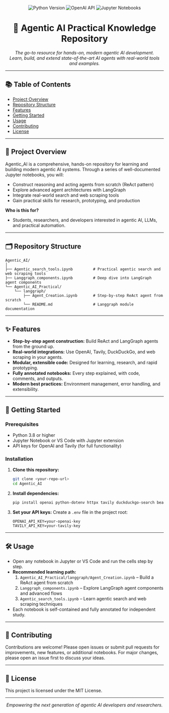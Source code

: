 <!-- filepath: /c:/Agentic_AI/README.md -->

<p align="center">
  <img src="https://img.shields.io/badge/Python-3.8%2B-blue?logo=python" alt="Python Version">
  <img src="https://img.shields.io/badge/OpenAI-API-green?logo=openai" alt="OpenAI API">
  <img src="https://img.shields.io/badge/Jupyter-Notebook-orange?logo=jupyter" alt="Jupyter Notebooks">
</p>

<h1 align="center">🤖 Agentic AI Practical Knowledge Repository</h1>

<p align="center">
  <em>The go-to resource for hands-on, modern agentic AI development.<br/>
  Learn, build, and extend state-of-the-art AI agents with real-world tools and examples.</em>
</p>

---

## 📚 Table of Contents
- [Project Overview](#project-overview)
- [Repository Structure](#repository-structure)
- [Features](#features)
- [Getting Started](#getting-started)
- [Usage](#usage)
- [Contributing](#contributing)
- [License](#license)

---

## 🧠 Project Overview
Agentic_AI is a comprehensive, hands-on repository for learning and building modern agentic AI systems. Through a series of well-documented Jupyter notebooks, you will:
- Construct reasoning and acting agents from scratch (ReAct pattern)
- Explore advanced agent architectures with LangGraph
- Integrate real-world search and web scraping tools
- Gain practical skills for research, prototyping, and production

**Who is this for?**
- Students, researchers, and developers interested in agentic AI, LLMs, and practical automation.

---

## 🗂 Repository Structure
```text
Agentic_AI/
│
├── Agentic_search_tools.ipynb         # Practical agentic search and web scraping tools
├── Langgraph_components.ipynb         # Deep dive into LangGraph agent components
└── Agentic_AI_Practical/
    └── langgraph/
        ├── Agent_Creation.ipynb       # Step-by-step ReAct agent from scratch
        └── README.md                  # Langgraph module documentation
```

---

## ✨ Features
- **Step-by-step agent construction:** Build ReAct and LangGraph agents from the ground up.
- **Real-world integrations:** Use OpenAI, Tavily, DuckDuckGo, and web scraping in your agents.
- **Modular, extensible code:** Designed for learning, research, and rapid prototyping.
- **Fully annotated notebooks:** Every step explained, with code, comments, and outputs.
- **Modern best practices:** Environment management, error handling, and extensibility.

---

## 🚀 Getting Started
### Prerequisites
- Python 3.8 or higher
- Jupyter Notebook or VS Code with Jupyter extension
- API keys for OpenAI and Tavily (for full functionality)

### Installation
1. **Clone this repository:**
   ```sh
   git clone <your-repo-url>
   cd Agentic_AI
   ```
2. **Install dependencies:**
   ```sh
   pip install openai python-dotenv httpx tavily duckduckgo-search beautifulsoup4 pygments
   ```
3. **Set your API keys:**
   Create a `.env` file in the project root:
   ```env
   OPENAI_API_KEY=your-openai-key
   TAVILY_API_KEY=your-tavily-key
   ```

---

## 🛠 Usage
- Open any notebook in Jupyter or VS Code and run the cells step by step.
- **Recommended learning path:**
  1. `Agentic_AI_Practical/langgraph/Agent_Creation.ipynb` – Build a ReAct agent from scratch
  2. `Langgraph_components.ipynb` – Explore LangGraph agent components and advanced flows
  3. `Agentic_search_tools.ipynb` – Learn agentic search and web scraping techniques
- Each notebook is self-contained and fully annotated for independent study.

---

## 🤝 Contributing
Contributions are welcome! Please open issues or submit pull requests for improvements, new features, or additional notebooks. For major changes, please open an issue first to discuss your ideas.

---

## 📝 License
This project is licensed under the MIT License.

---

<p align="center">
  <em>Empowering the next generation of agentic AI developers and researchers.</em>
</p> 